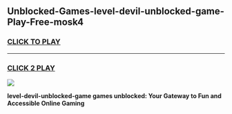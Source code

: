 
## Unblocked-Games-level-devil-unblocked-game-Play-Free-mosk4
<h3>
<a href="https://premium76.site?title=level-devil-unblocked-game&ref=12A">CLICK TO PLAY</a></h3>
<hr>

<h3>
<a href="https://premium76.site?title=level-devil-unblocked-game&ref=12A">CLICK 2 PLAY</a>
  
</h3>

<a href="https://premium76.site?title=level-devil-unblocked-game&ref=12A"><img src="https://clearcache.store/games.png"></a>


**level-devil-unblocked-game games unblocked: Your Gateway to Fun and Accessible Online Gaming**
